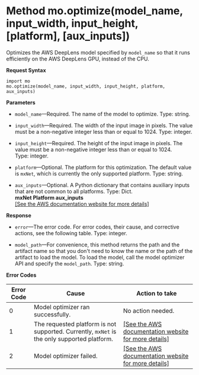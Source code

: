 # Method mo\.optimize\(model\_name, input\_width, input\_height, \[platform\], \[aux\_inputs\]\)<a name="deeplens-model-optimizer-api-methods"></a>

Optimizes the AWS DeepLens model specified by `model_name` so that it runs efficiently on the AWS DeepLens GPU, instead of the CPU\.

**Request Syntax**

```
import mo
mo.optimize(model_name, input_width, input_height, platform, aux_inputs)
```

**Parameters**

+ `model_name`—Required\. The name of the model to optimize\. Type: string\.

+ `input_width`—Required\. The width of the input image in pixels\. The value must be a non\-negative integer less than or equal to 1024\. Type: integer\.

+ `input_height`—Required\. The height of the input image in pixels\. The value must be a non\-negative integer less than or equal to 1024\. Type: integer\.

+ `platform`—Optional\. The platform for this optimization\. The default value is `mxNet`, which is currently the only supported platform\. Type: string\.

+ `aux_inputs`—Optional\. A Python dictionary that contains auxiliary inputs that are not common to all platforms\. Type: Dict\.  
**mxNet Platform aux\_inputs**    
[\[See the AWS documentation website for more details\]](http://docs.aws.amazon.com/deeplens/latest/dg/deeplens-model-optimizer-api-methods.html)

**Response**

+ `error`—The error code\. For error codes, their cause, and corrective actions, see the following table\. Type: integer\.

+ `model_path`—For convenience, this method returns the path and the artifact name so that you don't need to know the name or the path of the artifact to load the model\. To load the model, call the model optimizer API and specify the `model_path`\. Type: string\. 


**Error Codes**  

| Error Code | Cause | Action to take | 
| --- | --- | --- | 
|  0  |  Model optimizer ran successfully\.  |  No action needed\.  | 
|  1  |  The requested platform is not supported\. Currently, `mxNet` is the only supported platform\.  |  [\[See the AWS documentation website for more details\]](http://docs.aws.amazon.com/deeplens/latest/dg/deeplens-model-optimizer-api-methods.html)  | 
|  2  |  Model optimizer failed\.  |  [\[See the AWS documentation website for more details\]](http://docs.aws.amazon.com/deeplens/latest/dg/deeplens-model-optimizer-api-methods.html)  | 